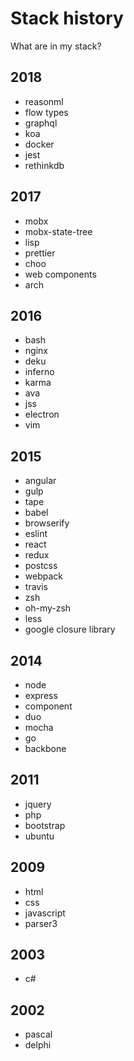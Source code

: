 # Stack history

What are in my stack?

## 2018

- reasonml
- flow types
- graphql
- koa
- docker
- jest
- rethinkdb

## 2017

- mobx
- mobx-state-tree
- lisp
- prettier
- choo
- web components
- arch

## 2016

- bash
- nginx
- deku
- inferno
- karma
- ava
- jss
- electron
- vim

## 2015

- angular
- gulp
- tape
- babel
- browserify
- eslint
- react
- redux
- postcss
- webpack
- travis
- zsh
- oh-my-zsh
- less
- google closure library

## 2014

- node
- express
- component
- duo
- mocha
- go
- backbone

## 2011

- jquery
- php
- bootstrap
- ubuntu

## 2009

- html
- css
- javascript
- parser3

## 2003

- c#

## 2002

- pascal
- delphi
